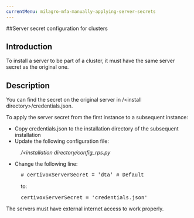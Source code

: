 ```yaml
---
currentMenu: milagro-mfa-manually-applying-server-secrets
---
```


##Server secret configuration for clusters
<!-- MsoSubtitle -->

<h2>Introduction</h2>

<p>To install a server to be part of a cluster, it&nbsp;must&nbsp;have the same server secret as the original one.</p>

<h2>Description</h2>
<!-- Standard Paragraph -->

<p class="Body">You can find the secret on the original server in&nbsp;/&lt;install directory&gt;/credentials.json.</p>


<p>To apply the server secret from the first instance to a subsequent instance:</p>

<ul>
	<li>Copy credentials.json to the installation directory of the subsequent installation</li>
	<li>Update the following configuration file:</li>
</ul>

<p style="margin-left: 40px;"><em>/&lt;installation directory/config_rps.py</em></p>

<ul>
	<li>Change the following line:</li>
</ul>

<pre style="margin-left: 40px;">
<span class="CVXCodeinText" style="font-family:&quot;Courier New&quot;">​# certivoxServerSecret = &#39;dta&#39; # Default</span></pre>

<p style="margin-left: 40px;">to:</p>

<pre style="margin-left: 40px;">
certivoxServerSecret = &#39;credentials.json&#39;</pre>


<p>The servers must have external internet access to work properly. </p>

